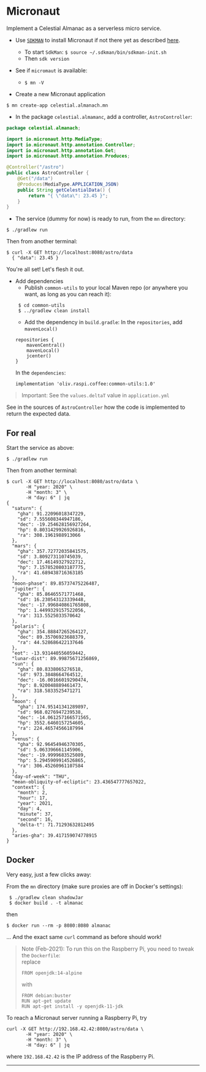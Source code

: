 # Micronaut
Implement a Celestial Almanac as a serverless micro service.

- Use [`SDKMAN`](https://sdkman.io/) to install Micronaut if not there yet
as described [here](https://micronaut-projects.github.io/micronaut-starter/latest/guide/#installation).
    - To start `SdkMan`: `$ source ~/.sdkman/bin/sdkman-init.sh`
    - Then `sdk version`

- See if `micromaut` is available:
    - `$ mn -V`

- Create a new Micronaut application
```
$ mn create-app celestial.almanach.mn
```
<!--    
> Note: From an IDE like IntelliJ, navigate to the newly created `mn/build.gradle`,
> right-click on it, choose `Mark Directory as` > `. . .`. 
-->

- In the package `celestial.almamanc`, add a controller, `AstroController`:
```java
package celestial.almanach;

import io.micronaut.http.MediaType;
import io.micronaut.http.annotation.Controller;
import io.micronaut.http.annotation.Get;
import io.micronaut.http.annotation.Produces;

@Controller("/astro")
public class AstroController {
    @Get("/data")
    @Produces(MediaType.APPLICATION_JSON)
    public String getCelestialData() {
        return "{ \"data\": 23.45 }";
    }
}
```
- The service (dummy for now) is ready to run, from the `mn` directory:
```
$ ./gradlew run
```
Then from another terminal:
```
$ curl -X GET http://localhost:8080/astro/data
  { "data": 23.45 }
```

You're all set! Let's flesh it out.

- Add dependencies
    - Publish `common-utils` to your local Maven repo (or anywhere you want, as long as you can reach it):
    ```
     $ cd common-utils
     $ ../gradlew clean install
    ```      
    - Add the dependency in `build.gradle`:
    In the `repositories`, add `mavenLocal()`
    ```
    repositories {
        mavenCentral()
        mavenLocal()
        jcenter()
    }
    ```
    In the `dependencies`:
    ```
    implementation 'oliv.raspi.coffee:common-utils:1.0'
    ```  
> Important: See the `values.deltaT` value in `application.yml`
>  

See in the sources of `AstroController` how the code is implemented to return the expected data.

## For real
Start the service as above:
```
$ ./gradlew run
```
Then from another terminal:
```
$ curl -X GET http://localhost:8080/astro/data \
       -H "year: 2020" \
       -H "month: 3" \
       -H "day: 6" | jq
{
  "saturn": {
    "gha": 91.22096018347229,
    "sd": 7.555608344947186,
    "dec": -19.254628156927264,
    "hp": 0.8031429926926816,
    "ra": 308.1961988913066
  },
  "mars": {
    "gha": 357.72772035841575,
    "sd": 3.809273110745039,
    "dec": 17.46149327922712,
    "hp": 7.1578520803187775,
    "ra": 41.689438716363185
  },
  "moon-phase": 89.85737475226487,
  "jupiter": {
    "gha": 85.86465571771468,
    "sd": 16.230543123339448,
    "dec": -17.996840861765808,
    "hp": 1.4499329157522056,
    "ra": 313.5525033570642
  },
  "polaris": {
    "gha": 354.88847265264127,
    "dec": 89.35706923688379,
    "ra": 44.528686422137646
  },
  "eot": -13.931440556059442,
  "lunar-dist": 89.99875671256869,
  "sun": {
    "gha": 80.8338065276518,
    "sd": 973.3848664764512,
    "dec": -16.00166019290474,
    "hp": 8.920048889461473,
    "ra": 318.5833525471271
  },
  "moon": {
    "gha": 174.95141341289897,
    "sd": 968.0276947239538,
    "dec": -14.061257166571565,
    "hp": 3552.6460157254605,
    "ra": 224.46574566187994
  },
  "venus": {
    "gha": 92.96454946370305,
    "sd": 5.063396661145906,
    "dec": -19.9999683525089,
    "hp": 5.2945909914526865,
    "ra": 306.45260961107584
  },
  "day-of-week": "THU",
  "mean-obliquity-of-ecliptic": 23.436547777657022,
  "context": {
    "month": 2,
    "hour": 17,
    "year": 2021,
    "day": 4,
    "minute": 37,
    "second": 16,
    "delta-t": 71.71293632812495
  },
  "aries-gha": 39.417159074778915
}
```

## Docker
Very easy, just a few clicks away:

From the `mn` directory (make sure proxies are off in Docker's settings):
```
 $ ./gradlew clean shadowJar
 $ docker build . -t almanac
```
then
```
$ docker run --rm -p 8080:8080 almanac
```
... And the exact same `curl` command as before should work!

> Note (Feb-2021): To run this on the Raspberry Pi, you need to tweak the `Dockerfile`:  
> replace
> ```
> FROM openjdk:14-alpine
> ```
> with  
> ```
> FROM debian:buster
> RUN apt-get update
> RUN apt-get install -y openjdk-11-jdk
> ```

To reach a Micronaut server running a Raspberry Pi, try
```
curl -X GET http://192.168.42.42:8080/astro/data \
       -H "year: 2020" \
       -H "month: 3" \
       -H "day: 6" | jq
```
where `192.168.42.42` is the IP address of the Raspberry Pi. 

---
